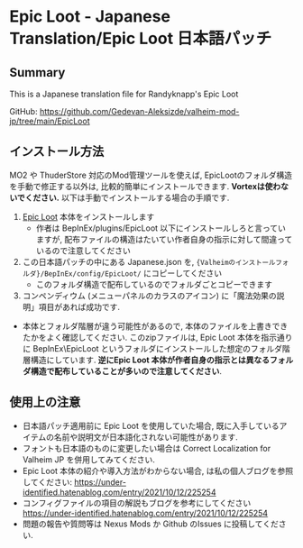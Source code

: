 # Epic Loot - Japanese Translation/Epic Loot 日本語パッチ

## Summary

This is a Japanese translation file for Randyknapp's Epic Loot

GitHub: https://github.com/Gedevan-Aleksizde/valheim-mod-jp/tree/main/EpicLoot

## インストール方法

MO2 や ThuderStore 対応のMod管理ツールを使えば, EpicLootのフォルダ構造を手動で修正する以外は, 比較的簡単にインストールできます. **Vortexは使わないでください.** 以下は手動でインストールする場合の手順です.

1. [Epic Loot](https://valheim.thunderstore.io/package/RandyKnapp/EpicLoot/) 本体をインストールします
    * 作者は BepInEx/plugins/EpicLoot 以下にインストールしろと言っていますが, 配布ファイルの構造はたいてい作者自身の指示に対して間違っているので注意してください
2. この日本語パッチの中にある Japanese.json を, `{Valheimのインストールフォルダ}/BepInEx/config/EpicLoot/` にコピーしてください
    * このフォルダ構造で配布しているのでフォルダごとコピーできます
3. コンペンディウム (メニューパネルのカラスのアイコン) に「魔法効果の説明」項目があれば成功です.

* 本体とフォルダ階層が違う可能性があるので, 本体のファイルを上書きできたかをよく確認してください. このzipファイルは, Epic Loot 本体を指示通りに BepInEx\EpicLoot というフォルダにインストールした想定のフォルダ階層構造にしています. **逆にEpic Loot 本体が作者自身の指示とは異なるフォルダ構造で配布していることが多いので注意してください**.

## 使用上の注意

* 日本語パッチ適用前に Epic Loot を使用していた場合, 既に入手しているアイテムの名前や説明文が日本語化されない可能性があります.
* フォントも日本語のものに変更したい場合は Correct Localization for Valheim JP を併用してみてください.
* Epic Loot 本体の紹介や導入方法がわからない場合, は私の個人ブログを参照してください: https://under-identified.hatenablog.com/entry/2021/10/12/225254
* コンフィグファイルの項目の解説もブログを参考にしてください https://under-identified.hatenablog.com/entry/2021/10/12/225254
* 問題の報告や質問等は Nexus Mods か Github のIssues に投稿してください.


